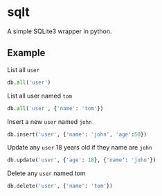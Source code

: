 # sqlt

A simple SQLite3 wrapper in python.

## Example

List all `user`

```py
db.all('user')
```

List all user named `tom`

```py
db.all('user', {'name': 'tom'})
```

Insert a new `user` named `john`

```py
db.insert('user', {'name': 'john', 'age':50})
```

Update any `user` 18 years old if they name are `john`

```py
db.update('user', {'age': 18}, {'name': 'john'})
```

Delete any `user` named tom

```py
db.delete('user', {'name': 'tom'})
```
